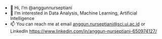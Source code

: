 - 👋 Hi, I’m @anggunnurseptiani
- 👀 I’m interested in Data Analysis, Machine Learning, Artificial Intelligence
- 📫 You can reach me at email anggun.nurseptiani@sci.ui.ac.id or LinkedIn https://www.linkedin.com/in/anggun-nurseptiani-650974127/

<!---
anggunnurseptiani/anggunnurseptiani is a ✨ special ✨ repository because its `README.md` (this file) appears on your GitHub profile.
You can click the Preview link to take a look at your changes.
--->
